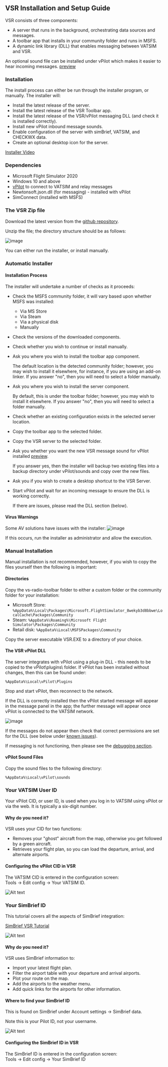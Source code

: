 ## VSR Installation and Setup Guide

VSR consists of three components:

*   A server that runs in the background, orchestrating data sources and messages.
*   A toolbar app that installs in your community folder and runs in MSFS.
*   A dynamic link library (DLL) that enables messaging between VATSIM and VSR.

An optional sound file can be installed under vPilot which makes it easier to hear incoming messages. [preview](https://youtu.be/JVm2Azv1CiQ)

### Installation

The install process can either be run through the installer program, or manually. The installer will:

*   Install the latest release of the server.
*   Install the latest release of the VSR Toolbar app.
*   Install the latest release of the VSR/vPilot messaging DLL (and check it is installed correctly).
*   Install new vPilot inbound message sounds.
*   Enable configuration of the server with simBrief, VATSIM, and CHECKWX data.
*   Create an optional desktop icon for the server.

[Installer Video](https://www.youtube.com/watch?v=dQLiLrA36kM&list=PLPLro718J3Ka5t9TzFSH_9cL2-bKV70zh)

### Dependencies

*   Microsoft Flight Simulator 2020
*   Windows 10 and above
*   [vPilot](https://vpilot.rosscarlson.dev/) to connect to VATSIM and relay messages
*   Newtonsoft.json.dll (for messaging) - installed with vPilot
*   SimConnect (installed with MSFS)

### The VSR Zip file

Download the latest version from the [github repository](https://github.com/daveblackuk/VSR/releases/tag/VSR).

Unzip the file; the directory structure should be as follows:

![image](https://user-images.githubusercontent.com/4178804/211212976-09aa0e50-54db-4c63-bec0-7e6e6ac29eb3.png)

You can either run the installer, or install manually.

### Automatic Installer

#### Installation Process

The installer will undertake a number of checks as it proceeds:

*   Check the MSFS community folder, it will vary based upon whether MSFS was installed:
    *   Via MS Store
    *   Via Steam
    *   Via a physical disk
    *   Manually
*   Check the versions of the downloaded components.
*   Check whether you wish to continue or install manually.
*   Ask you where you wish to install the toolbar app component.

    The default location is the detected community folder; however, you may wish to install it elsewhere, for instance, if you are using an add-on linker. If you answer "no", then you will need to select a folder manually.

*   Ask you where you wish to install the server component.

    By default, this is under the toolbar folder; however, you may wish to install it elsewhere. If you answer "no", then you will need to select a folder manually.

*   Check whether an existing configuration exists in the selected server location.
*   Copy the toolbar app to the selected folder.
*   Copy the VSR server to the selected folder.
*   Ask you whether you want the new VSR message sound for vPilot installed [preview](https://youtu.be/JVm2Azv1CiQ).

    If you answer yes, then the installer will backup two existing files into a backup directory under vPilot/sounds and copy over the new files.

*   Ask you if you wish to create a desktop shortcut to the VSR Server.
*   Start vPilot and wait for an incoming message to ensure the DLL is working correctly.

    If there are issues, please read the DLL section (below).

#### Virus Warnings

Some AV solutions have issues with the installer: ![image](https://user-images.githubusercontent.com/4178804/209872578-79477307-869d-4743-8cb9-7182a85ac571.png)

If this occurs, run the installer as administrator and allow the execution.

### Manual Installation

Manual installation is not recommended, however, if you wish to copy the files yourself then the following is important:

#### Directories

Copy the vs-radio-toolbar folder to either a custom folder or the community folder for your installation:

*   Microsoft Store: `%AppData%\Local\Packages\Microsoft.FlightSimulator_8wekyb3d8bbwe\LocalCache\Packages\Community`
*   Steam: `%AppData%\Roaming%\Microsoft Flight Simulator\Packages\Community`
*   Retail disk: `%AppData%\Local\MSFSPackages\Community`

Copy the server executable VSR.EXE to a directory of your choice.

#### The VSR vPilot DLL

The server integrates with vPilot using a plug-in DLL - this needs to be copied to the vPilot\plugins\ folder. If vPilot has been installed without changes, then this can be found under:

`%AppData%\Local\vPilot\Plugins`

Stop and start vPilot, then reconnect to the network.

If the DLL is correctly installed then the vPilot started message will appear in the message panel in the app; the further message will appear once vPilot is connected to the VATSIM network.

![image](https://user-images.githubusercontent.com/4178804/178728005-8896a6d1-e1b6-4570-bd8c-c8124dbff899.png)

If the messages do not appear then check that correct permissions are set for the DLL (see below under [known issues](#known-issues)).

If messaging is not functioning, then please see the [debugging section](#how-to-debug).

#### vPilot Sound Files

Copy the sound files to the following directory:

`%AppData%\Local\vPilot\sounds`

### Your VATSIM User ID

Your vPilot CID, or user ID, is used when you log in to VATSIM using vPilot or via the web. It is typically a six-digit number.

#### Why do you need it?

VSR uses your CID for two functions:

*   Removes your "ghost" aircraft from the map, otherwise you get followed by a green aircraft.
*   Retrieves your flight plan, so you can load the departure, arrival, and alternate airports.

#### Configuring the vPilot CID in VSR

The VATSIM CID is entered in the configuration screen:  
Tools -> Edit config -> Your VATSIM ID.

![Alt text](images/config-vatsim-cid.png)

### Your SimBrief ID

This tutorial covers all the aspects of SimBrief integration:

[SimBrief VSR Tutorial](https://www.youtube.com/watch?v=q0iAoEC4zIU)

![Alt text](images/SB2.png)

#### Why do you need it?

VSR uses SimBrief information to:

*   Import your latest flight plan.
*   Filter the airport table with your departure and arrival airports.
*   Plot your route on the map.
*   Add the airports to the weather menu.
*   Add quick links for the airports for other information.

#### Where to find your SimBrief ID

This is found on SimBrief under Account settings -> SimBrief data.

Note this is your Pilot ID, not your username.

![Alt text](images/sb-1.png)

#### Configuring the SimBrief ID in VSR

The SimBrief ID is entered in the configuration screen:  
Tools -> Edit config -> Your SimBrief ID
